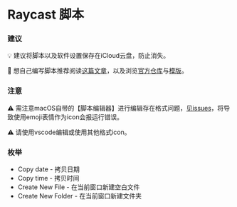 # Raycast 脚本

### 建议

💡 建议将脚本以及软件设置保存在iCloud云盘，防止消失。

🤔 想自己编写脚本推荐阅读[这篇文章](https://zhuanlan.zhihu.com/p/342029057)，以及浏览[官方仓库](https://github.com/raycast/script-commands)与[模版](https://github.com/raycast/script-commands/tree/master/templates)。

### 注意

⚠️ 需注意macOS自带的【脚本编辑器】进行编辑存在格式问题，[见issues](https://github.com/raycast/script-commands/issues/466)，将导致使用emoji表情作为icon会报运行错误。

⚠️ 请使用vscode编辑或使用其他格式icon。

### 枚举

- Copy date - 拷贝日期
- Copy time - 拷贝时间
- Create New File - 在当前窗口新建空白文件
- Create New Folder - 在当前窗口新建文件夹
